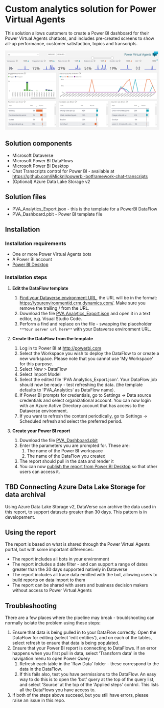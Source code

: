 # Custom analytics solution for Power Virtual Agents

This solution allows customers to create a Power BI dashboard for their Power Virtual Agents chatbots, and includes pre-created screens to show all-up performance, customer satisfaction, topics and transcripts.

<img src="img/PVA_Analytics.png" width="797" alt="Custom Analytics example screenshot">

## Solution components

- Microsoft Dataverse
- Microsoft Power BI DataFlows
- Microsoft Power BI Desktop
- Chat Transcripts control for Power BI - available at <https://github.com/iMicknl/powerbi-botframework-chat-transcripts>
- (Optional) Azure Data Lake Storage v2

## Solution files

- PVA_Analytics_Export.json - this is the template for a PowerBI DataFlow
- PVA_Dashboard.pbit - Power BI template file

## Installation

### Installation requirements

- One or more Power Virtual Agents bots
- A Power BI account
- [Power BI Desktop](https://powerbi.microsoft.com/en-us/downloads/)

### Installation steps

1. **Edit the DataFlow template**
   1. [Find your Dataverse environment URL](https://docs.microsoft.com/en-us/powerapps/maker/data-platform/data-platform-powerbi-connector#find-your-dataverse-environment-url), the URL will be in the format: https://yourenvironmentid.crm.dynamics.com/. Make sure you remove the trailing / from the URL.
   2. Download the file [PVA Analytics_Export.json](PVA_Analytics_Export.json?plain=1) and open it in a text editor, e.g. Visual Studio Code.
   3. Perform a find and replace on the file - swapping the placeholder `**Your server url here**` with your Dataverse environment URL.

2. **Create the DataFlow from the template**
   1. Log in to Power BI at <http://powerbi.com>
   2. Select the Workspace you wish to deploy the DataFlow to or create a new workspace. Please note that you cannot use 'My Workspace' for this purpose. 
   3. Select New > DataFlow
   4. Select Import Model
   5. Select the edited file 'PVA Analytics_Export.json'. Your DataFlow job should now be ready - test refreshing the data.
   (the template defaults to 'PVA_Analytics' as DataFlow name).
   6. If Power BI prompts for credentials, go to Settings -> Data source credentials and select organizational account. You can now login with an Azure Active Directory account that has access to the Dataverse environment.
   7. If you want to refresh the content periodically, go to Settings -> Scheduled refresh and select the preferred period.
   
3. **Create your Power BI report**
   1. Download the file [PVA_Dashboard.pbit](PVA_Dashboard.pbit?plain=1)
   2. Enter the parameters you are prompted for. These are:
      1. The name of the Power BI workspace
      2. The name of the DataFlow you created
   3. The report should pull in the data and render it
   4. You can now [publish the report from Power BI Desktop](https://docs.microsoft.com/en-us/power-bi/create-reports/desktop-upload-desktop-files) so that other users can access it.

## TBD Connecting Azure Data Lake Storage for data archival

Using Azure Data Lake Storage v2, DataVerse can archive the data used in this report, to support datasets greater than 30 days. This pattern is in developement.

## Using the report

The report is based on what is shared through the Power Virtual Agents portal, but with some important differences:

- The report includes all bots in your environment
- The report includes a date filter - and can support a range of dates greater than the 30 days supported natively in Dataverse
- The report includes all trace data emitted with the bot, allowing users to build reports on data import to them
- The report can be shared with users and business decision makers without access to Power Virtual Agents

## Troubleshooting

There are a few places where the pipeline may break - troublshooting can normally isolate the problem using these steps:

1. Ensure that data is being pulled in to your DataFlow correctly. Open the DataFlow for editing (select 'edit entities'), and on each of the tables, select refresh to ensure that data is being populated.
2. Ensure that your Power BI report is connecting to DataFlows. If an error happens when you first pull in data, select 'Transform data' in the navigation menu to open Power Query
   1. Refresh each table in the 'Raw Data' folder - these correspond to the data in the DataFlow.
   2. If this fails also, test you have permissions to the DataFlow. An easy way to do this is to open the 'bot' query at the top of the query list, and select 'Source' at the top of the 'Applied steps' control. This lists all the DataFlows you have access to.
3. If both of the steps above succeed, but you still have errors, please raise an issue in this repo.
